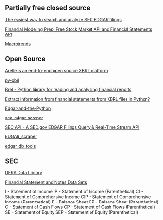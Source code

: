## Partially free closed source

[The easiest way to search and analyze SEC EDGAR filings](https://sec-api.io/)

[Financial Modeling Prep: Free Stock Market API and Financial Statements API](https://site.financialmodelingprep.com/developer/docs/financial-statement-free-api)

[Macrotrends](https://www.macrotrends.net/stocks/charts/GOLD/barrick-gold/financial-statements#google_vignette)

## Open Source
[Arelle is an end-to-end open source XBRL platform](https://arelle.readthedocs.io/en/2.21.3/index.html)

[py-xbrl](https://py-xbrl.readthedocs.io/en/latest/)

[Brel -  Python library for reading and analyzing financial reports](https://brellibrary.github.io/brel/)

[Extract information from financial statements from XBRL files in Python?](https://stackoverflow.com/questions/78207390/extract-information-from-financial-statements-from-xbrl-files-in-python)

[Edgar-and-the-Python](https://github.com/Peter-Staadecker/Edgar-and-the-Python)

[sec-edgar-scraper](https://github.com/Ameykolhe/sec-edgar-scraper/tree/main)

[SEC API - A SEC.gov EDGAR Filings Query & Real-Time Stream API](https://github.com/janlukasschroeder/sec-api-python)

[EDGAR_scraper](https://github.com/ahmetybesiroglu/EDGAR_scraper)

[edgar_db_tools](https://github.com/henrystern/edgar_db_tools/tree/main)




## SEC

[DERA Data Library](https://www.sec.gov/about/divisions-offices/division-economic-risk-analysis/dera-data-library)

[Financial Statement and Notes Data Sets](https://www.sec.gov/data-research/sec-markets-data/financial-statement-notes-data-sets)


I     -  Statement of Income
IP    -  Statement of Income (Parenthetical)
CI    -  Statement of Comprehensive Income
CIP   -  Statement of Comprehensive Income (Parenthetical)
B     -  Balance Sheet
BP    -  Balance Sheet (Parenthetical)
C     -  Statement of Cash Flows
CP    -  Statement of Cash Flows (Parenthetical)
SE    -  Statement of Equity
SEP   -  Statement of Equity (Parenthetical)